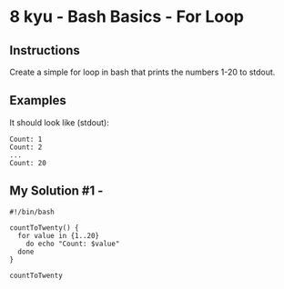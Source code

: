 # 8 kyu - Bash Basics - For Loop
## Instructions
Create a simple for loop in bash that prints the numbers 1-20 to stdout.


## Examples
It should look like (stdout):
```
Count: 1
Count: 2
...
Count: 20
```

## My Solution #1 - 
```shell
#!/bin/bash

countToTwenty() {
  for value in {1..20}
    do echo "Count: $value"
  done
}

countToTwenty
```